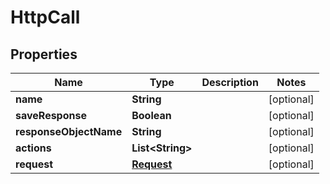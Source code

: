 
# HttpCall

## Properties
Name | Type | Description | Notes
------------ | ------------- | ------------- | -------------
**name** | **String** |  |  [optional]
**saveResponse** | **Boolean** |  |  [optional]
**responseObjectName** | **String** |  |  [optional]
**actions** | **List&lt;String&gt;** |  |  [optional]
**request** | [**Request**](Request.md) |  |  [optional]



